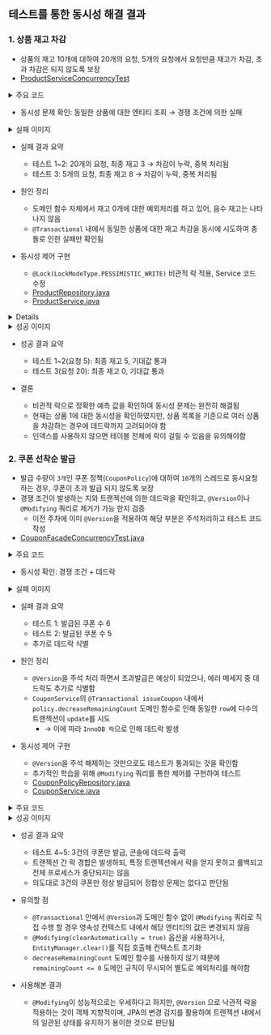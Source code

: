 ## 테스트를 통한 동시성 해결 결과

### 1. 상품 재고 차감

- 상품의 재고 10개에 대하여 20개의 요청, 5개의 요청에서 요청만큼 재고가 차감, 초과 차감은 되지 않도록 보장
- [ProductServiceConcurrencyTest](https://github.com/hanghae-plus-anveloper/hhplus-e-commerce-java/blob/develop/src/test/java/kr/hhplus/be/server/product/application/ProductServiceConcurrencyTest.java)

<details><summary>주요 코드</summary>

```java

    @BeforeEach
    void setUp() {
        productRepository.deleteAll();

        product = productRepository.save(Product.builder()
                .name("상품-A")
                .price(10000)
                .stock(10)  // 초기 재고 10개
                .build());
    }

    @Test
    @DisplayName("동시에 여러 사용자가 재고를 차감하면 초과 차감되지 않아야 한다")
    void decreaseStock_concurrently_not_exceed() throws InterruptedException {
        int threadCount = 20; // 요청은 20번
        ExecutorService executor = Executors.newFixedThreadPool(threadCount);
        CountDownLatch latch = new CountDownLatch(threadCount);

        List<CompletableFuture<Void>> futures = IntStream.rangeClosed(1, threadCount).mapToObj(i -> CompletableFuture.runAsync(() -> {
            try {
                productService.verifyAndDecreaseStock(product.getId(), 1);
            } catch (Exception e) {
            // 예외 발생 무시: 재고 부족
            } finally {
                latch.countDown();
            }
        }, executor)).toList();

        latch.await();

        Product result = productRepository.findById(product.getId())
                  .orElseThrow();

        System.out.println("최종 재고: " + result.getStock());
        List<Product> all = productRepository.findAll();
        assertThat(result.getStock()).isGreaterThanOrEqualTo(0);
        assertThat(result.getStock()).isEqualTo(0); // 10개보다 적게 차감되면 안됨
    }
    
```

</details>

- 동시성 문제 확인: 동일한 상품에 대한 엔티티 조회 → 경쟁 조건에 의한 실패

<details><summary>실패 이미지</summary>

![실패-1](https://github.com/hanghae-plus-anveloper/hhplus-e-commerce-java/blob/develop/docs/concurrency/assets/011-decrease-stock-fail.png)
![실패-2](https://github.com/hanghae-plus-anveloper/hhplus-e-commerce-java/blob/develop/docs/concurrency/assets/012-decrease-stock-fail.png)
![실패-3](https://github.com/hanghae-plus-anveloper/hhplus-e-commerce-java/blob/develop/docs/concurrency/assets/013-decrease-stock-fail.png)

</details>

- 실패 결과 요약
  - 테스트 1~2: 20개의 요청, 최종 재고 3 → 차감이 누락, 중복 처리됨
  - 테스트 3: 5개의 요청, 최종 재고 8 → 차감이 누락, 중복 처리됨

- 원인 정리
  - 도메인 함수 자체에서 재고 0개에 대한 예외처리를 하고 있어, 음수 재고는 나타나지 않음
  - `@Transactional` 내에서 동일한 상품에 대한 재고 차감을 동시에 시도하여 충돌로 인한 실패만 확인됨

- 동시성 제어 구현
  - `@Lock(LockModeType.PESSIMISTIC_WRITE)` 비관적 락 적용, Service 코드 수정
  - [ProductRepository.java](https://github.com/hanghae-plus-anveloper/hhplus-e-commerce-java/blob/develop/src/main/java/kr/hhplus/be/server/product/domain/ProductRepository.java)
  - [ProductService.java](https://github.com/hanghae-plus-anveloper/hhplus-e-commerce-java/blob/develop/src/main/java/kr/hhplus/be/server/product/application/ProductService.java)

<details><summay>주요 코드</summay>

```java
    // ProductRepository.java
    @Lock(LockModeType.PESSIMISTIC_WRITE)
    @Query("SELECT p FROM Product p WHERE p.id = :id")
    Optional<Product> findByIdForUpdate(@Param("id") Long id);

    // ProductService.java
    @Transactional
    public Product verifyAndDecreaseStock(Long productId, int requiredQuantity) {
        Product product = productRepository.findByIdForUpdate(productId)
                .orElseThrow(() -> new ProductNotFoundException("상품을 찾을 수 없습니다."));
        /* ... */
    }
```

</details>

<details><summary>성공 이미지</summary>

![성공-1](https://github.com/hanghae-plus-anveloper/hhplus-e-commerce-java/blob/develop/docs/concurrency/assets/014-decrease-stock-success.png)
![성공-2](https://github.com/hanghae-plus-anveloper/hhplus-e-commerce-java/blob/develop/docs/concurrency/assets/015-decrease-stock-success.png)
![성공-3](https://github.com/hanghae-plus-anveloper/hhplus-e-commerce-java/blob/develop/docs/concurrency/assets/016-decrease-stock-success.png)

</details>

- 성공 결과 요약
  - 테스트 1~2(요청 5): 최종 재고 5, 기대값 통과  
  - 테스트 3(요청 20): 최종 재고 0, 기대값 통과
  
- 결론
  - 비관적 락으로 정확한 예측 값을 확인하여 동시성 문제는 완전히 해결됨
  - 현재는 상품 1에 대한 동시성을 확인하였지만, 상품 목록을 기준으로 여러 상품을 차감하는 경우에 데드락까지 고려되어야 함
  - 인덱스를 사용하지 않으면 테이블 전체에 락이 걸릴 수 있음을 유의해야함

### 2. 쿠폰 선착순 발급

- 발급 수량이 `3개`인 쿠폰 정책(`CouponPolicy`)에 대하여 `10`개의 스레드로 동시요청 하는 경우, 쿠폰이 초과 발급 되지 않도록 보장
- 경쟁 조건이 발생하는 지와 트랜젝션에 의한 데드락을 확인하고, `@Version`이나 `@Modifying` 쿼리로 제거가 가능 한지 검증
  - 이전 주차에 이미 `@Version`을 적용하여 해당 부분은 주석처리하고 테스트 코드 작성
- [CouponFacadeConcurrencyTest.java](https://github.com/hanghae-plus-anveloper/hhplus-e-commerce-java/blob/develop/src/test/java/kr/hhplus/be/server/coupon/facade/CouponFacadeConcurrencyTest.java)

<details><summary>주요 코드</summary>

    ```java
        @BeforeEach
        void setUp() {
            couponRepository.deleteAll();
            userRepository.deleteAll();
            couponPolicyRepository.deleteAll();
        
            policy = couponPolicyRepository.save(CouponPolicy.builder()
                    .discountAmount(1000)
                    .availableCount(3) // 발급 수량 3개
                    .remainingCount(3)
                    .startedAt(LocalDateTime.now().minusDays(1))
                    .endedAt(LocalDateTime.now().plusDays(1))
                    .expireDays(30)
                    .build());
        }
        
        @Test
        @DisplayName("동시에 여러 유저가 쿠폰을 발급받더라도 초과 발급되지 않는다")
        void issueCoupon_concurrently_limit_not_exceed() throws InterruptedException {
            int threadCount = 10; // 10명의 스레드 생성
            ExecutorService executor = Executors.newFixedThreadPool(threadCount);
            CountDownLatch latch = new CountDownLatch(threadCount);
        
            List<CompletableFuture<Void>> futures = IntStream.rangeClosed(1, threadCount).mapToObj(i -> CompletableFuture.runAsync(() -> {
                try {
                    User user = userRepository.save(User.builder().name("user-" + i).build());
        
                    couponFacade.issueCoupon(user.getId(), policy.getId());
                } catch (Exception e) {
                    // e.printStackTrace();
                    // fail("error: " + e.getMessage());
                } finally {
                    latch.countDown();
                }
            }, executor)).toList();
        
            latch.await();
        
            List<Coupon> issued = couponRepository.findAllWithUser();
            issued.forEach(c -> System.out.println("발급된 쿠폰: " + c.getId() + ", 사용자: " + c.getUser().getName()));
        
            System.out.println("발급된 쿠폰 수: " + issued.size());
            assertThat(issued).hasSize(3); // 발급 수량 초과되지 않아야 함
        }
    ``` 

</details>

- 동시성 확인: 경쟁 조건 + 데드락

<details><summary>실패 이미지</summary>

![실패-1](./assets/001-issue-coupon-fail.png)
![실패-2](./assets/002-issue-coupon-fail.png)

</details>

- 실패 결과 요약
  - 테스트 1: 발급된 쿠폰 수 6
  - 테스트 2: 발급된 쿠폰 수 5 
  - 추가로 데드락 식별

- 원인 정리
  - `@Version`을 주석 처리 하면서 초과발급은 예상이 되었으나, 에러 메세지 중 데드락도 추가로 식별함
  - `CouponService`의 `@Transactional issueCoupon` 내에서 `policy.decreaseRemainingCount` 도메인 함수로 인해 동일한 `row`에 다수의 트랜젝션이 `update`를 시도
    - → 이에 따라 `InnoDB 락`으로 인해 데드락 발생

- 동시성 제어 구현
  - `@Version`을 주석 해제하는 것만으로도 테스트가 통과되는 것을 확인함
  - 추가적인 학습을 위해 `@Modifying` 쿼리를 통한 제어를 구현하여 테스트
  - [CouponPolicyRepository.java](https://github.com/hanghae-plus-anveloper/hhplus-e-commerce-java/blob/develop/src/main/java/kr/hhplus/be/server/coupon/domain/CouponPolicyRepository.java)
  - [CouponService.java](https://github.com/hanghae-plus-anveloper/hhplus-e-commerce-java/blob/develop/src/main/java/kr/hhplus/be/server/coupon/application/CouponService.java)

<details><summary>주요 코드</summary>

    ```
        // CouponPolicyRepository.java
        @Modifying(clearAutomatically = true)
        @Query("""
            UPDATE CouponPolicy cp
               SET cp.remainingCount = cp.remainingCount - 1
             WHERE cp.id = :policyId
               AND cp.remainingCount > 0
        """)
        int decreaseRemainingCount(@Param("policyId") Long policyId);

        @Transactional
        public Coupon issueCoupon(User user, Long policyId) {
            CouponPolicy policy = couponPolicyRepository.findById(policyId)
                    .orElseThrow(() -> new InvalidCouponException("존재하지 않는 쿠폰 정책입니다."));
    
            if (!policy.isWithinPeriod()) {
                throw new InvalidCouponException("쿠폰 정책이 유효하지 않습니다.");
            }
    
            // policy.decreaseRemainingCount(); // 도메인에서 감소
    
            int updated = couponPolicyRepository.decreaseRemainingCount(policyId);
            if (updated == 0) {
                throw new CouponSoldOutException("남은 쿠폰 수량이 없습니다.");
            }
    
            /* ... */
        }
    ```

</details>

<details><summary>성공 이미지</summary>

![성공-1](https://github.com/hanghae-plus-anveloper/hhplus-e-commerce-java/blob/develop/docs/concurrency/assets/003-issue-coupon-success.png)
![성공-2](https://github.com/hanghae-plus-anveloper/hhplus-e-commerce-java/blob/develop/docs/concurrency/assets/004-issue-coupon-success.png)
![성공-3](https://github.com/hanghae-plus-anveloper/hhplus-e-commerce-java/blob/develop/docs/concurrency/assets/005-issue-coupon-success.png)

</details>

- 성공 결과 요약
  - 테스트 4~5: 3건의 쿠폰만 발급, 콘솔에 데드락 출력
  - 트랜젝션 간 락 경합은 발생하되, 특정 트랜젝션에서 락을 얻지 못하고 롤백되고 전체 프로세스가 중단되지는 않음
  - 의도대로 3건의 쿠폰만 정상 발급되어 정합성 문제는 없다고 판단됨

- 유의할 점
  - `@Transactional` 안에서 `@Version`과 도메인 함수 없이 `@Modifying` 쿼리로 직접 수행 할 경우 영속성 컨텍스트 내에서 해당 엔티티의 값은 변경되지 않음
  - `@Modifying(clearAutomatically = true)` 옵션을 사용하거나, `EntityManager.clear()`를 직접 호출해 컨텍스트 초기화
  - `decreaseRemainingCount` 도메인 함수를 사용하지 않기 때문에 `remainingCount <= 0` 도메인 규칙이 무시되어 별도로 예외처리를 해야함

- 사용해본 결과 
  - `@Modifying`이 성능적으로는 우세하다고 하지만, `@Version` 으로 낙관적 락을 적용하는 것이 객체 지향적이며, JPA의 변경 감지를 활용하여 트렌젝션 내에서의 일관된 상태를 유지하기 용이한 것으로 판단됨
